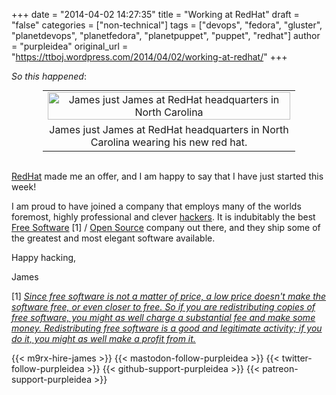 +++
date = "2014-04-02 14:27:35"
title = "Working at RedHat"
draft = "false"
categories = ["non-technical"]
tags = ["devops", "fedora", "gluster", "planetdevops", "planetfedora", "planetpuppet", "puppet", "redhat"]
author = "purpleidea"
original_url = "https://ttboj.wordpress.com/2014/04/02/working-at-redhat/"
+++

<em>So this happened</em>:

<table style="text-align:center; width:80%; margin:0 auto;"><tr><td><a href="james-redhat.jpg"><img class="size-large wp-image-804" src="james-redhat.jpg" alt="James just James at RedHat headquarters in North Carolina" width="100%" height="100%" /></a></td></tr><tr><td> James just James at RedHat headquarters in North Carolina wearing his new red hat.</td></tr></table></br />

<a href="https://www.redhat.com/">RedHat</a> made me an offer, and I am happy to say that I have just started this week!

I am proud to have joined a company that employs many of the worlds foremost, highly professional and clever <a href="https://en.wikipedia.org/wiki/Hacker_%28term%29">hackers</a>. It is indubitably the best <a href="https://www.gnu.org/philosophy/selling.html">Free Software</a> [1] / <a href="https://www.gnu.org/philosophy/free-sw.html">Open Source</a> company out there, and they ship some of the greatest and most elegant software available.

Happy hacking,

James

[1] <em><a href="https://www.gnu.org/philosophy/selling.html">Since free software is not a matter of price, a low price doesn't make the software free, or even closer to free. So if you are redistributing copies of free software, you might as well charge a substantial fee and make some money. Redistributing free software is a good and legitimate activity; if you do it, you might as well make a profit from it.</a></em>

{{< m9rx-hire-james >}}
{{< mastodon-follow-purpleidea >}}
{{< twitter-follow-purpleidea >}}
{{< github-support-purpleidea >}}
{{< patreon-support-purpleidea >}}
